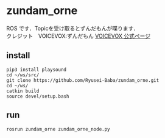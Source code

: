 # zundam_orne
ROS です．Topicを受け取るとずんだもんが喋ります．</br>
クレジット　VOICEVOX:ずんだもん [VOICEVOX 公式ページ](https://voicevox.hiroshiba.jp/)</br>


## install
```
pip3 install playsound
cd ~/ws/src/
git clone https://github.com/Ryusei-Baba/zundam_orne.git
cd ~/ws/
catkin build
source devel/setup.bash
```

## run
```
rosrun zundam_orne zundam_orne_node.py
```
